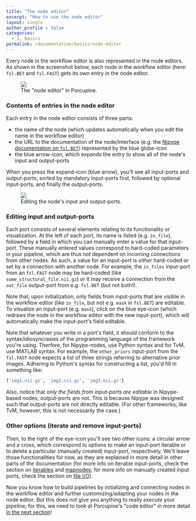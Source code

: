 ```yaml
---
title: "The node editor"
excerpt: "How to use the node editor"
layout: single
author_profile : false
categories:
  - 1. Basics
permalink: /documentation/basics/node-editor
---
```


Every node in the workflow editor is also represented in the node editors.
As shown in the screenshot below, each node in the workflow editor (here:
`fsl.BET` and `fsl.FAST`) gets its own entry in the node editor.

<figure>
	<a href="{{ site.url }}{{ site.baseurl }}/documentation/images/node_editor1_edited.png"><img
    src="{{ site.url }}{{ site.baseurl }}/{{ example_path }}/documentation/images/node_editor1_edited.png"></a>
	<figcaption>The "node editor" in Porcupine.</figcaption>
</figure>

### Contents of entries in the node editor
Each entry in the node editor consists of three parts:

* the name of the node (which updates automatically when you edit the name in the workflow editor)
* the URL to the documentation of the node/interface (e.g. the [Nipype documentation on `fsl.BET`](https://nipype.readthedocs.io/en/latest/interfaces/generated/interfaces.fsl/preprocess.html#bet))
represented by the blue globe-icon
* the blue arrow-icon, which expands the entry to show all of the node's input
and output-ports

When you press the expand-icon (blue arrow), you'll see all input-ports and
output-ports, sorted by mandatory input-ports first, followed by optional input-ports,
and finally the output-ports.

<figure>
	<a href="{{ site.url }}{{ site.baseurl }}/documentation/images/expanded_node_edited.png"><img
    src="{{ site.url }}{{ site.baseurl }}/{{ example_path }}/documentation/images/expanded_node_edited.png"></a>
	<figcaption>Editing the node's input and output-ports.</figcaption>
</figure>

### Editing input and output-ports
Each port consists of several elements relating to its functionality or
visualization. At the left of each port, its name is listed (e.g. `in_file`),
followed by a field in which you can manually enter a value for that input-port.
These manually entered values correspond to hard-coded parameters in your pipeline, which
are thus not dependent on incoming connections from other nodes. As such,
a value for an input-port is *either* hard-coded *or* set by a connection
with another node. For example, the `in_files` input-port from an `fsl.FAST`
node may be hard-coded (like `some_structural_file.nii.gz`) *or* it may receive
a connection from the `out_file` output-port from e.g. `fsl.BET` (but not both!).

Note that, upon initialization, only fields from input-ports that are visible
in the workflow editor (like `in_file`, but not e.g. `mask` in `fsl.BET`) are
editable. To visualize an input-port (e.g. `mask`), click on the blue eye-icon (which
redraws the node in the workflow editor with the new input-port), which will
automatically make the input-port's field editable.

Note that whatever you write in a port's field, it should conform to the
syntax/idiosyncrasies of the programming language of the framework you're using.
Therfore, for Nipype-nodes, use Python syntax and for TvM, use MATLAB syntax. For
example, the `other_priors` input-port from the `fsl.FAST` node expects a list
of three strings referring to alternative prior images. Adhering to Python's
syntax for constructing a list, you'd fill in something like:

```python
['img1.nii.gz', 'img2.nii.gz', 'img3.nii.gz']
```

Also, notice that *only the fields from input-ports are editable* in Nipype-based nodes;
output-ports are not. This is because Nipype was designed such that output-ports
are not directly editable. (For other frameworks, like TvM, however, this is not
necessarily the case.)

### Other options (iterate and remove input-ports)
Then, to the right of the eye-icon you'll see two other icons: a circular arrow
and a cross, which correspond to options to make an input-port iterable or to
delete a particular (manually created) input-port, respectively. We'll leave those functionalities
for now, as they are explained in more detail in other parts of the documentation
(for more info on iterable input-ports, check the section on [iterables]() and [mapnodes]();
for more info on manually created input ports, check the section on [file I/O]()).

Now you know how to build pipelines by initializing and connecting nodes in the
workflow editor and further customizing/adapting your nodes in the node editor.
But this does not give you anything to really *execute* your pipeline; for this,
we need to look at Porcupine's "code editor" in more detail [in the next section](/Porcupine/documentation/basics/code-editor)!
